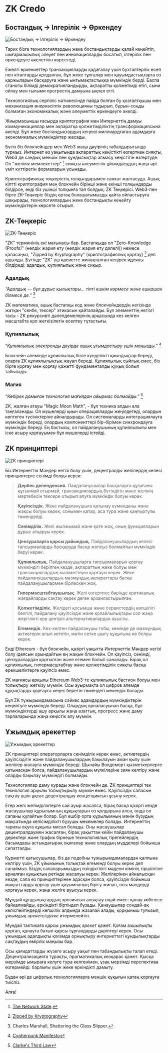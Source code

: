 # ZK Credo

## Бостандық → Ілгерілік → Өркендеу

![Бостандық → Ілгерілік → Өркендеу](freedom-progress-prosperity.jpeg)

Тарих бізге технологиялардың жеке бостандықтарды қалай кеңейтіп, шығармашылық әлеует пен инновацияларды босатып, ілгерілік пен өркендеуге әкелетінін көрсетеді.

Ежелгі өркениеттер транзакцияларды қадағалау үшін бухгалтерлік есеп пен кітаптарды қолданған, бұл жеке тұлғалар мен қауымдастықтарға өз қаржыларын басқаруға және ынтымақтастыққа мүмкіндік берді. Баспа станогы білімді демократияландырды, ақпаратты қолжетімді етіп, сыни ойлау мен ғылыми прогрестің дамуына ықпал етті.

Технологиялық серпіліс нәтижесінде пайда болған бу қозғалтқышы мен механизация өнеркәсіптік революцияны тудырып, бұрын-соңды болмаған экономикалық және әлеуметтік өркендеуге әкелді.

Жиырмасыншы ғасырда криптография мен Интернеттің дамуы коммуникациялар мен ақпаратқа қолжетімділіктің трансформациясына әкелді. Бұл жеке бостандықтардың кеңеюі миллиардтаған адамдарға экономикалық мүмкіндіктер жасады.

Бүгін біз блокчейндер мен Web3 жаңа дәуірінің табалдырығында тұрмыз. Интернет өз уақытында ақпараттық кеңістікті өзгерткен сияқты, Web3 де сандық меншік пен құндылықтар алмасу кеңістігін өзгертуде. Ол "желілік мемлекеттер" [^1] сияқты әлеуметтік ұйымдасудың жаңа әрі үміт күттіретін формаларын ұсынады.

Криптографиялық төңкерістің толқындарымен саяхат жалғасуда. Ашық кілтті криптография мен блокчейн бірінші және екінші толқындарды білдірсе, енді біз үшінші толқынға тап болдық: ZK Төңкерісі. Web3-пен бірге ZK-Төңкеріс біздің ортақ болашағымызды қайта ойластыруға шақырады, технологиялардың жеке бостандықты кеңейту мүмкіндіктерін көрсете отырып.

## ZK-Төңкеріс

![ZK-Төңкеріс ](zk-revolution.jpeg)

"ZK" терминінің екі мағынасы бар. Бастапқыда ол "Zero-Knowledge (Proofs)" (нөлдік жария ету (нөлдік жария ету дәлелі)) немесе қаласаңыз, "Zipped by Kryptography" (криптографиялық қорғау) [^2] деп ашылды. Бүгінде "ZK" үш қасиетте жинақталған кеңірек идеяны білдіреді: адалдық, құпиялылық және сиқыр.

### Адалдық

*“Адалдық — бұл дұрыс қылықтары... тіпті ешкім көрмесе және ешқашан білмесе де.”* [^3]

ZK математика, ашық бастапқы код және блокчейндердің негізінде жатқан "сенбе, тексер" этикасын қайталайды. Бұл элементтің негізгі тасы - ZK рекурсивті дәлелдемелерінің арқасында кез келген масштабта қол жеткізілетін есептеу тұтастығы.

### Құпиялылық

“*Құпиялылық электронды дәуірде ашық ұғымдастыру үшін маңызды.”* [^4]

Блокчейн әлемінде құпиялылық бізге күнделікті қиындықтар береді, оларға ZK құпиялылықтық жауап береді. Құпиялылық сыйлық емес, біз бірге қорғау мен қорғау қажетті фундаменталды құқық болып табылады.

### Мағия

*“Көбірек дамыған технология мағиядан айырмас болмайды.”* [^5]

ZK, жалған атауы "Magic Moon Math", - бұл техника алдын ала таңғаланады. Ол мүшелерді қиын операцияларды жеңілдетеді, олардын көптеген түсініктеріне айналдырады. Ол системаларды интеграциялауға мүмкіндік береді, олардың компоненттері бір-бірімен синхрондауға мүмкіндік береді. Ең бастысы, ол пайдаланушының құпиялылығы мен іске асыру қорғауымен бұл мүшелерді істейді.

## ZK принциптері

![ZK принциптері](zk-principles.jpeg)

Біз Интернеттік Мәндер негізі болу үшін, децентралды желілердің келесі принциптерге сенімді болуы керек:

> **Дербес депенденсия.** Пайдаланушылар басқаларға құлағаны құтылмай отырмай, транзакциялардың бүтіндігін және желінің мәртебесін тексере отырып алуға мүмкіндік болуы керек.
> 
> **Қауіпсіздік.** Жеке пайдаланушыға қатынау күмәнданы және жақсы болуы керек, сонымен қатар, аса тура және қаңғыртулы төмендейді.
> 
> **Сенімділік.** Желі жылжымай және қате жоқ, оның функцияларын дұрыс атқаруы керек.
> 
> **Цензураларға қарсы дайындық.** Пайдаланушылардың келесі тапсырмаларды басқаруда басқа жолсыз болмайтын мүмкіндік беруі керек.
> 
> **Құпиялылық.** Пайдаланушыларға тапсырмаларын қорғау мүмкіндігі берілген кезде, ақпараттың жеке болуы мен транзакциялардың мәліметтерін қорғауы керек. Жеке пайдаланушылардың мазмұндық ақпараттары басқа пайдаланушылармен бірлескен жоқ.
> 
> **Гипермасштабтаушылық.** Желі өзгертпес бәрінде критикалық жағдайларды сақтау керек деген арзанластырылған.
> 
> **Қолжетімділік.** Желідегі қосымша және сервистердің көпшілігі белгілі, пайдалану қауіпсіздік және қолайлылықтары сол жаңа жергілікті қор центрлі альтернативалардан ауысты.
> 
> **Егемендік.** Кез-келген пайдаланушы тобы, кемінде де мазмұндық активтерін алып кететін, мәтін сетке шығу құқығына ие болуы керек.

Енді Ethereum - бұл блокчейн, қазіргі уақытта Интернеттік Мәндер негізі болу ідеясын орындайтын ең жақын блокчейн. Ол қауіпсіз, сенімді, цензуралардан қорғылған және егемен болып саналады. Бірақ ол құпиялылық, гипермасштабтау және қолжетімділік сияқты басқа ерекшеліктерге қауіпсіз емес.

ZK мағиясы арқылы Ethereum Web3-те құпиялылық бастион болуы мен толықтыру жеткізу мүмкін. Осы ауырмақта ол цифров алемде құқықтарды қорғауға кеңес беретін төмендегі мекендік болады.

Бұл ZK тұжырымдамасына сәйкес адамдардың мүмкіндіктерін кеңейтуге мүмкіндік береді. Олардың орналасуынан басқа, бұл мүмкіндіктерді ашу арқылы жаңа азаттық, прогресс және даму тарлаларында жаңа кеңістік алу мүмкін.

## Ұжымдық әрекеттер

![Ұжымдық әрекеттер](the-collective-action.jpeg)

ZK принциптері операторларға сенімділік керек емес, активтердің қауіпсіздігін және пайдаланушылардың бақылауын аман қылу үшін желілер жасауға мүмкіндік береді. Шынайы Волдеморт қызметкерлерге қатынасқан болса, пайдаланушылардың мүлкілеріне зиян келтіру және оларды бақылау мүмкіндігі болмайды.

Технологиялар даму құрады және блокчейн де. ZK принциптері тек технология арқылы толықтырылу мүмкін емес. Қауіпсіздік сапасын сақтау үшін ұқсас децентралдау концепциясын ұсыну керек.

Егер желі жетімділіктерге сай ауыр жасалса, бірақ басқа қазіргі кезде жасаушылар құрылымның құқықтарын өз қолдарына алса, онда ол сапаны құлайтын болар. Бұл ешбір орта құрылымның мәнін бұзудың мақсатында келісімділікті бұзушы мекемелер болады. Интернеттің тарихы оқуға құқылы мисал болады. Оны жасаушылар децентралдаумен жасалған, бірақ уақыттан кейін пайдаланушы деректері және трафик бірнеше технологиялық тірегейлердің басымдары астындағырақ оқиғалар және олардың мүдделері бойынша сипатталды.

Құрметті қатысушылар, біз де подобны тұжырымдамалардан қалпына келтіру үшін, ZK ұйымының толықтай егеменді болуы керек деп санаймыз. Біздің сапаларымыздың өзіндіктілігі мәдени кімінің тіршілігіне арналған құқықтың ретінде жасалуы керек. Желілерінен айналысқан кезде, сапа өз принциптерінен адасқан болса, қауіпсіздік бойынша мақсаттарды қорғау үшін қауымнаның бірігу жинап, осы мәндерді қорғауы керек, жаңа желіге ауысуы керек.

Мұндай құндылықтардың эрозиясын анықтау оңай емес: қанау көбінесе байқалмайды, еркіндікті біртіндеп бұзады. Қанаушылар сондай-ақ келіспейтіндерді көпшілік алдында жазалай алады, қорқыныш туғызып, *ұжымдық әрекетсіздікке* итермелейтін.

Мұндай тактикаға қарсы *ұжымдық әрекет* қажет. Қоғам азшылықты қорғап, қанауға батыл қарсы тұрғандарды дәріптеуі керек. Осы ұжымдық адалдықты қоғамда орнықтыру интернеттегі құндылықтарды сақтаудың өмірлік маңызы бар.

Осы қағидаттарды жүзеге асыру уақыт пен табандылықты талап етеді. Децентрализацияға тұрақты, прагматикалық көзқарас қажет. Қысқа мерзімде ымыраға келуге тура келгенімен, ұзақ мерзімді перспектива өзгермейді: барлығы үшін жеке еркіндікті дамыту.

Бұдан әрі де цифрлық технологияларға меншік құқығын қатаң қорғауға тиіспіз.

Алға!

[^1]: [The Network State](https://thenetworkstate.com/the-network-state-in-one-sentence).
[^2]: [Zipped by Kryptography](https://twitter.com/vitalikbuterin/status/1309298689156866048)
[^3]: Charles Marshall, Shattering the Glass Slipper.
[^4]: [Cypherpunk Manifesto](https://nakamotoinstitute.org/static/docs/cypherpunk-manifesto.txt)
[^5]: [Clarke's Third Law](https://en.wikipedia.org/wiki/Clarke%27s_three_laws)
